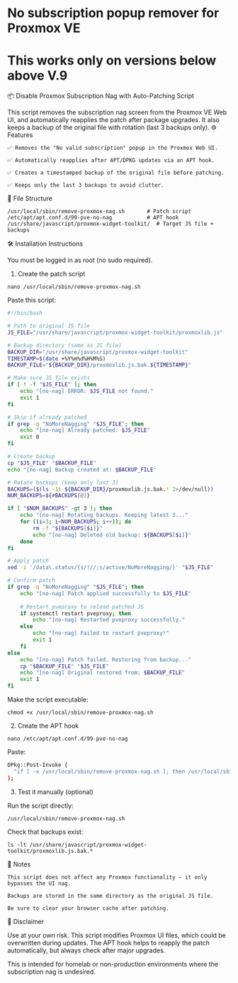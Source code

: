 
# No subscription popup remover for Proxmox VE

# This works only on versions below above V.9

📦 Disable Proxmox Subscription Nag with Auto-Patching Script

This script removes the subscription nag screen from the Proxmox VE Web UI, and automatically reapplies the patch after package upgrades. It also keeps a backup of the original file with rotation (last 3 backups only).
⚙️ Features

    ✅ Removes the "No valid subscription" popup in the Proxmox Web UI.

    ✅ Automatically reapplies after APT/DPKG updates via an APT hook.

    ✅ Creates a timestamped backup of the original file before patching.

    ✅ Keeps only the last 3 backups to avoid clutter.

📁 File Structure

```shell
/usr/local/sbin/remove-proxmox-nag.sh       # Patch script
/etc/apt/apt.conf.d/99-pve-no-nag           # APT hook
/usr/share/javascript/proxmox-widget-toolkit/  # Target JS file + backups
```

🛠️ Installation Instructions

You must be logged in as root (no sudo required).

1. Create the patch script
```
nano /usr/local/sbin/remove-proxmox-nag.sh
```

Paste this script:

```bash
#!/bin/bash

# Path to original JS file
JS_FILE="/usr/share/javascript/proxmox-widget-toolkit/proxmoxlib.js"

# Backup directory (same as JS file)
BACKUP_DIR="/usr/share/javascript/proxmox-widget-toolkit"
TIMESTAMP=$(date +%Y%m%d%H%M%S)
BACKUP_FILE="${BACKUP_DIR}/proxmoxlib.js.bak.${TIMESTAMP}"

# Make sure JS file exists
if [ ! -f "$JS_FILE" ]; then
    echo "[no-nag] ERROR: $JS_FILE not found."
    exit 1
fi

# Skip if already patched
if grep -q "NoMoreNagging" "$JS_FILE"; then
    echo "[no-nag] Already patched: $JS_FILE"
    exit 0
fi

# Create backup
cp "$JS_FILE" "$BACKUP_FILE"
echo "[no-nag] Backup created at: $BACKUP_FILE"

# Rotate backups (keep only last 3)
BACKUPS=($(ls -1t ${BACKUP_DIR}/proxmoxlib.js.bak.* 2>/dev/null))
NUM_BACKUPS=${#BACKUPS[@]}

if [ "$NUM_BACKUPS" -gt 3 ]; then
    echo "[no-nag] Rotating backups. Keeping latest 3..."
    for ((i=3; i<NUM_BACKUPS; i++)); do
        rm -f "${BACKUPS[$i]}"
        echo "[no-nag] Deleted old backup: ${BACKUPS[$i]}"
    done
fi

# Apply patch
sed -i '/data\.status/{s/!//;s/active/NoMoreNagging/}' "$JS_FILE"

# Confirm patch
if grep -q "NoMoreNagging" "$JS_FILE"; then
    echo "[no-nag] Patch applied successfully to $JS_FILE"
    
    # Restart pveproxy to reload patched JS
    if systemctl restart pveproxy; then
        echo "[no-nag] Restarted pveproxy successfully."
    else
        echo "[no-nag] Failed to restart pveproxy!"
        exit 1
    fi
else
    echo "[no-nag] Patch failed. Restoring from backup..."
    cp "$BACKUP_FILE" "$JS_FILE"
    echo "[no-nag] Original restored from: $BACKUP_FILE"
    exit 1
fi
```
Make the script executable:

```
chmod +x /usr/local/sbin/remove-proxmox-nag.sh
```
2. Create the APT hook

```
nano /etc/apt/apt.conf.d/99-pve-no-nag
```
Paste:

```bash
DPkg::Post-Invoke {
  "if [ -x /usr/local/sbin/remove-proxmox-nag.sh ]; then /usr/local/sbin/remove-proxmox-nag.sh; fi";
};
```

3. Test it manually (optional)

Run the script directly:

```shell
/usr/local/sbin/remove-proxmox-nag.sh
```
Check that backups exist:

```shell
ls -lt /usr/share/javascript/proxmox-widget-toolkit/proxmoxlib.js.bak.*
```
🧠 Notes

    This script does not affect any Proxmox functionality — it only bypasses the UI nag.

    Backups are stored in the same directory as the original JS file.

    Be sure to clear your browser cache after patching.

🛑 Disclaimer

Use at your own risk. This script modifies Proxmox UI files, which could be overwritten during updates. The APT hook helps to reapply the patch automatically, but always check after major upgrades.

This is intended for homelab or non-production environments where the subscription nag is undesired.